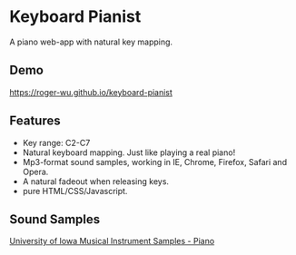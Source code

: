 # Keyboard Pianist
A piano web-app with natural key mapping.

## Demo
https://roger-wu.github.io/keyboard-pianist

## Features
* Key range: C2-C7
* Natural keyboard mapping. Just like playing a real piano!
* Mp3-format sound samples, working in IE, Chrome, Firefox, Safari and Opera.
* A natural fadeout when releasing keys.
* pure HTML/CSS/Javascript.

## Sound Samples
[University of Iowa Musical Instrument Samples - Piano](http://theremin.music.uiowa.edu/MISpiano.html)
